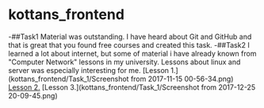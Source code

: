 # kottans_frontend
-##Task1
Material was outstanding. I have heard about Git and GitHub and that is great that you found free courses and created this task.
-##Task2
I learned a lot about internet, but some of material i have already known from "Computer Network" lessons in my university.
Lessons about linux and server was especially interesting for me.
[Lesson 1.](kottans_frontend/Task_1/Screenshot from 2017-11-15 00-56-34.png)
[Lesson 2.](kottans_frontend/Task_1/exersise2.png)
[Lesson 3.](kottans_frontend/Task_1/Screenshot from 2017-12-25 20-09-45.png)

